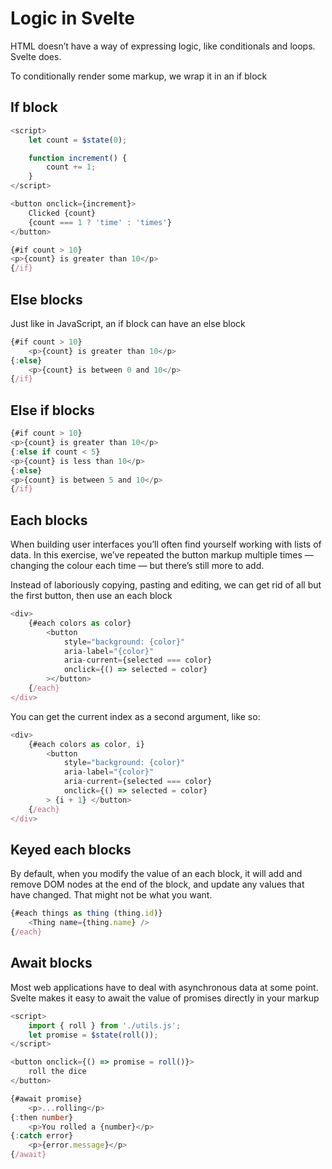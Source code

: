 # Logic in Svelte

HTML doesn’t have a way of expressing logic, like conditionals and loops. Svelte does.

To conditionally render some markup, we wrap it in an if block

## If block

```Typescript
<script>
	let count = $state(0);

	function increment() {
		count += 1;
	}
</script>

<button onclick={increment}>
	Clicked {count}
	{count === 1 ? 'time' : 'times'}
</button>

{#if count > 10}
<p>{count} is greater than 10</p>
{/if}
```

## Else blocks

Just like in JavaScript, an if block can have an else block

```Typescript
{#if count > 10}
	<p>{count} is greater than 10</p>
{:else}
	<p>{count} is between 0 and 10</p>
{/if}
```

## Else if blocks

```Typescript
{#if count > 10}
<p>{count} is greater than 10</p>
{:else if count < 5}
<p>{count} is less than 10</p>
{:else}
<p>{count} is between 5 and 10</p>
{/if}
```

## Each blocks

When building user interfaces you’ll often find yourself working with lists of data. In this exercise, we’ve repeated 
the button markup multiple times — changing the colour each time — but there’s still more to add.

Instead of laboriously copying, pasting and editing, we can get rid of all but the first button, then use an each block

```Typescript
<div>
	{#each colors as color}
		<button
			style="background: {color}"
			aria-label="{color}"
			aria-current={selected === color}
			onclick={() => selected = color}
		></button>
	{/each}
</div>
```

You can get the current index as a second argument, like so:

```Typescript
<div>
	{#each colors as color, i}
		<button
			style="background: {color}"
			aria-label="{color}"
			aria-current={selected === color}
			onclick={() => selected = color}
		> {i + 1} </button>
	{/each}
</div>
```

## Keyed each blocks

By default, when you modify the value of an each block, it will add and remove DOM nodes at the end of the block, and 
update any values that have changed. That might not be what you want.

```Typescript
{#each things as thing (thing.id)}
    <Thing name={thing.name} />
{/each}
```

## Await blocks

Most web applications have to deal with asynchronous data at some point. Svelte makes it easy to await the value of 
promises directly in your markup

```Typescript
<script>
	import { roll } from './utils.js';
	let promise = $state(roll());
</script>

<button onclick={() => promise = roll()}>
	roll the dice
</button>

{#await promise}
    <p>...rolling</p>
{:then number}
    <p>You rolled a {number}</p>
{:catch error}
    <p>{error.message}</p>
{/await}
```